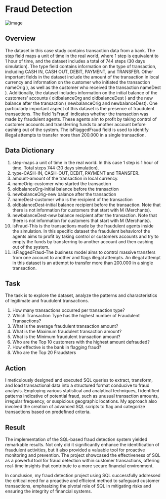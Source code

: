 # Fraud Detection
![image](https://github.com/A-jcodes/SQL-Fraudulent-Transactions-in-the-Bank/assets/96001998/6a2d8513-112d-459b-9d53-6bfc66d0ce69) 

## Overview

The dataset in this case study contains transaction data from a bank. The step field maps a unit of time in the real world, where 1 step is equivalent to 1
hour of time, and the dataset includes a total of 744 steps (30 days simulation).
The type field contains information on the type of transaction, including CASH IN, CASH OUT, DEBIT, PAYMENT, and TRANSFER.
Other important fields in the dataset include the amount of the transaction in local currency and information on the customer who initiated the transaction nameOrig ), as well as the customer who received the transaction nameDest ).
Additionally, the dataset includes information on the initial balance of the customers' accounts ( oldbalanceOrg and oldbalanceDest ) and the new balance
after the transaction ( newbalanceOrig and newbalanceDest).
One particularly important aspect of this dataset is the presence of fraudulent transactions. The field 'isFraud' indicates whether the transaction was made by
fraudulent agents. These agents aim to profit by taking control of customer accounts and transferring funds to another account before cashing out of the
system. The isFlaggedFraud field is used to identify illegal attempts to transfer more than 200.000 in a single transaction.
## Data Dictionary
1.	step-maps a unit of time in the real world. In this case 1 step is 1 hour of time. Total steps 744 (30 days simulation).
2.	type-CASH-IN, CASH-OUT, DEBIT, PAYMENT and TRANSFER.
3.	amount-amount of the transaction in local currency.
4.	nameOrig-customer who started the transaction
5.	oldbalanceOrg-initial balance before the transaction
6.	newbalanceOrig-new balance after the transaction
7.	nameDest-customer who is the recipient of the transaction
8.	oldbalanceDest-initial balance recipient before the transaction. Note that there is not information for customers that start with M (Merchants).
9.	newbalanceDest-new balance recipient after the transaction. Note that there is not information for customers that start with M (Merchants).
10.	isFraud-This is the transactions made by the fraudulent agents inside the simulation. In this specific dataset the fraudulent behaviorof the agents aims to profit by taking control or customers accounts and try to empty the funds by transferring to another account and then cashing out of the system.
11.	isFlaggedFraud-The business model aims to control massive transfers from one account to another and flags illegal attempts. An illegal attempt in this dataset is an attempt to transfer more than 200.000 in a single transaction.


## Task
The task is to explore the dataset, analyze the patterns and characteristics of legitimate and fraudulent transactions.

1.	How many transactions occurred per transaction type?
2.	Which Transaction Type has the highest number of Fraudulent Transactions?
3.	What is the average fraudulent transaction amount?
4.	What is the Maximum fraudulent transaction amount?
5.	What is the Minimum fraudulent transaction amount?
6.	Who are the Top 10 customers with the highest amount defrauded?
7.	How effective is the bank in flagging fraud?
8.	Who are the Top 20 Fraudsters

## Action
I meticulously designed and executed SQL queries to extract, transform, and load transactional data into a structured format conducive to fraud analysis. Employing various statistical and analytical techniques, I identified patterns indicative of potential fraud, such as unusual transaction amounts, irregular frequency, or suspicious geographic locations. My approach also involved the creation of advanced SQL scripts to flag and categorize transactions based on predefined criteria.

## Result
The implementation of the SQL-based fraud detection system yielded remarkable results. Not only did it significantly enhance the identification of fraudulent activities, but it also provided a valuable tool for proactive monitoring and prevention. The project showcased the effectiveness of SQL as a powerful tool for fraud detection within customer transactions, offering real-time insights that contribute to a more secure financial environment.

In conclusion, my fraud detection project using SQL successfully addressed the critical need for a proactive and efficient method to safeguard customer transactions, emphasizing the pivotal role of SQL in mitigating risks and ensuring the integrity of financial systems.

